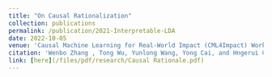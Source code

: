 ```yaml
---
title: "On Causal Rationalization"
collection: publications
permalink: /publication/2021-Interpretable-LDA
date: 2022-10-05
venue: 'Causal Machine Learning for Real-World Impact (CML4Impact) Workshop @ NeurIPS'
citation: 'Wenbo Zhang , Tong Wu, Yunlong Wang, Yong Cai, and Hngerui Cai. &quot; <i>Causal Machine Learning for Real-World Impact (CML4Impact) Workshop @ NeurIPS</i>'
link: [here](/files/pdf/research/Causal Rationale.pdf)
---
```



